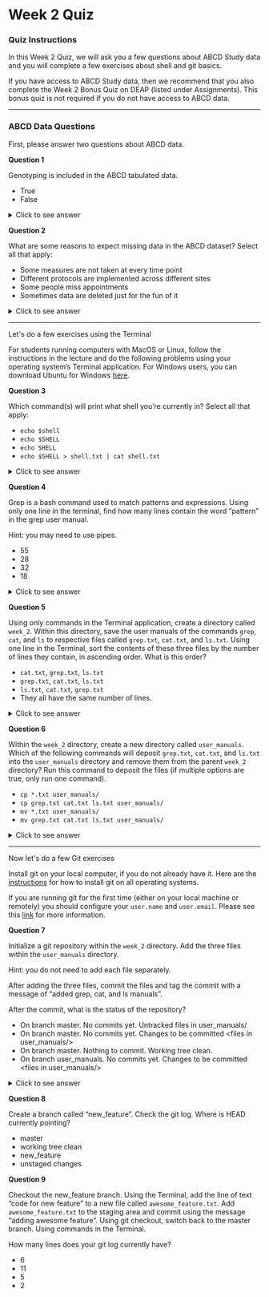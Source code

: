 # Week 2 Quiz

### Quiz Instructions

In this Week 2 Quiz, we will ask you a few questions about ABCD Study data and you will complete a few exercises about shell and git basics.

If you have access to ABCD Study data, then we recommend that you also complete the Week 2 Bonus Quiz on DEAP (listed under Assignments). This bonus quiz is not required if you do not have access to ABCD data.

***

### ABCD Data Questions

First, please answer two questions about ABCD data.

**Question 1**

Genotyping is included in the ABCD tabulated data.

- True
- False

<details>
<summary>Click to see answer</summary>
False
</details>

**Question 2**

What are some reasons to expect missing data in the ABCD dataset?
Select all that apply:

- Some measures are not taken at every time point
- Different protocols are implemented across different sites
- Some people miss appointments
- Sometimes data are deleted just for the fun of it

<details>
<summary>Click to see answer</summary>
Some measures are not taken at every time point
Some people miss appointments
</details>

****
Let's do a few exercises using the Terminal

For students running computers with MacOS or Linux, follow the instructions in the lecture and do the following problems using your operating system’s Terminal application. For Windows users, you can download Ubuntu for Windows  [here](https://www.microsoft.com/en-us/p/ubuntu/9nblggh4msv6?activetab=pivot:regionofsystemrequirementstab).

**Question 3**

Which command(s) will print what shell you’re currently in?
Select all that apply:

- `echo $shell`
- `echo $SHELL`
- `echo SHELL`
- `echo $SHELL > shell.txt | cat shell.txt`

<details>
<summary>Click to see answer</summary>
`echo $SHELL`
`echo $SHELL > shell.txt | cat shell.txt`

**Note**

`echo $SHELL > shell.txt | cat shell.txt` is an intentionally convuluted and unnecessary solution meant to explain shell concepts.

**Explaination**

`echo` is the bash shell command that prints the input back to the terminal. `$` is used to call on existing variables in the namespace. `SHELL` is a default environment variable that encodes the type of shell currently running. Thus, `echo $SHELL` will print the contents of the environment variable to the terminal.

`>` is an operator that funnels the output of the preceeding command into a text file rather than to the terminal. `|` is a pipe operator that takes the output of the preceeding command as the input into the next. `cat` is the bash command that prints the contents of a text file to the terminal screen. Thus, `echo $SHELL > shell.txt | cat shell.txt` funnels the output of `echo $SHELL` into a text file called `shell.txt` and then `cat shell.txt` prints the contents of `shell.txt` to the termninal.
</details>

**Question 4**

Grep is a bash command used to match patterns and expressions. Using only one line in the terminal, find how many lines contain the word “pattern” in the grep user manual.

Hint: you may need to use pipes.

- 55
- 28
- 32
- 18

<details>
<summary>Click to see answer</summary>
28

**Note**

Your answer will depend on your operating system. The answer of 28 lines was found using Mac OS 10.14.6.

**Possible solutions**

- `man grep | grep pattern | wc -l`
- `man grep | grep -c pattern`

**Explaination**

`man` is the shell command to see a commands user manual. `grep` is used here in two ways. First we print the user manual of `grep` using `man grep`. Then, that output is piped (using `|`) to the `grep` command and we search for all instances of the string `pattern`. This narrows down the `grep` user manual to only the lines that include `pattern`. We then pipe (using `|`) this output into the `wc` program, which counts various aspects of the input. We us `-l` to tell `wc` that we want to count the number of lines. The second solution, `man grep | grep -c pattern`, leverages the `-c` option in grep, which also counts the number of lines in the matching output.

Note: the usage of `grep pattern` is case-insensitve and can contain the plural, thus `Pattern`, `Patterns`, and `patterns` are also included. 
</details>

**Question 5**

Using only commands in the Terminal application, create a directory called `week_2`. Within this directory, save the user manuals of the commands `grep`, `cat`, and `ls` to respective files called `grep.txt`, `cat.txt`, and `ls.txt`. Using one line in the Terminal, sort the contents of these three files by the number of lines they contain, in ascending order. What is this order?

- `cat.txt`, `grep.txt`, `ls.txt`
- `grep.txt`, `cat.txt`, `ls.txt`
- `ls.txt`, `cat.txt`, `grep.txt`
- They all have the same number of lines.

<details>
<summary>Click to see answer</summary>
`cat.txt`, `grep.txt`, `ls.txt`

**Note**

Your answer will depend on your operating system. The answer of `cat.txt`, `grep.txt`, `ls.txt` was found using Mac OS 10.14.6.

**Possible solutions**

- `wc -l *.txt | sort`
- `wc -l *.txt > lines.txt | sort lines.txt`

**Explaination**

`wc` is the bash program that counts things. With the `-l` option, we tell `wc` to count the number of lines. `*.txt` uses the wildcard operator, `*`, to find all files that end in `.txt`, that is, the three files you created in the previous question. So, `wc -l *.txt` counts the number of lines in all files that end in `.txt`. Note, it is implicit in the way this `wc` command is structured that `wc` will only look for matches in the current directory.

We then pipe the output of `wc` to the `sort` command, to have it sort by line number. In the `wc -l *.txt > lines.txt | sort lines.txt` solution, we have an intermediary step of writing the line numbers to a file called `lines.txt`
</details>

**Question 6**

Within the `week_2` directory, create a new directory called `user_manuals`. Which of the following commands will deposit `grep.txt`, `cat.txt`, and `ls.txt` into the `user_manuals` directory and remove them from the parent `week_2` directory? Run this command to deposit the files (if multiple options are true, only run one command).

- `cp *.txt user_manuals/`
- `cp grep.txt cat.txt ls.txt user_manuals/`
- `mv *.txt user_manuals/`
- `mv grep.txt cat.txt ls.txt user_manuals/`

<details>
<summary>Click to see answer</summary>
`mv *.txt user_manuals/`
`mv grep.txt cat.txt ls.txt user_manuals/`

**Explaination**

`mv` is the bash command to move files from one place to another. It can also be used to rename files if you specify the same location for the output. `mv` is not to be confused with `cp`, `mv` moves files whereas `cp` copies them. The distinction is that with `mv` your file will not exist in it's previous location whereas with `cp` it will.

You can use a wildcard operator to move all files that end in `*.txt` as in the `mv *.txt user_manuals/` solution. Or, you can specify each file manually, as in the `mv grep.txt cat.txt ls.txt user_manuals/` solution.
</details>

***

Now let's do a few Git exercises

Install git on your local computer, if you do not already have it. Here are the [instructions](https://git-scm.com/book/en/v2/Getting-Started-Installing-Git)  for how to install git on all operating systems.

If you are running git for the first time (either on your local machine or remotely) you should configure your `user.name` and `user.email`. Please see this  [link](https://git-scm.com/book/en/v2/Getting-Started-First-Time-Git-Setup)  for more information.

**Question 7**

Initialize a git repository within the `week_2` directory. Add the three files within the `user_manuals` directory.

Hint: you do not need to add each file separately.

After adding the three files, commit the files and tag the commit with a message of “added grep, cat, and ls manuals”.

After the commit, what is the status of the repository?

- On branch master. No commits yet. Untracked files in user_manuals/
- On branch master. No commits yet. Changes to be committed \<files in user_manuals/>
- On branch master. Nothing to commit. Working tree clean.
- On branch user_manuals. No commits yet. Changes to be committed \<files in user_manuals/>

<details>
<summary>Click to see answer</summary>
On branch master. Nothing to commit. Working tree clean.

**Solution**

Initialize the git repository
`git init`

Add the three files within the `user_manuals` directory
`git add user_manuals/*.txt`

Commit the files
`git commit -m "added grep, cat, and ls manuals`

Check the status of the repository
`git status`
</details>

**Question 8**

Create a branch called “new_feature”. Check the git log. Where is HEAD currently pointing?

- master
- working tree clean
- new_feature
- unstaged changes

**Question 9**

Checkout the new_feature branch. Using the Terminal, add the line of text “code for new feature” to a new file called `awesome_feature.txt`. Add `awesome_feature.txt` to the staging area and commit using the message “adding awesome feature”. Using git checkout, switch back to the master branch. Using commands in the Terminal.

How many lines does your git log currently have?

- 6
- 11
- 5
- 2